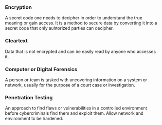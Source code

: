 
### Encryption

A secret code one needs to decipher in order to understand the true meaning or gain access.
It is a method to secure data by converting it into a secret code that only auhtorized parties can decipher.

### Cleartext

Data that is not encrypted and can be easily read by anyone who accesses it.

### Computer or Digital Forensics

A person or team is tasked with uncovering information on a system or network, usually for the purpose of a court case or investigation.

### Penetration Testing

An approach to find flaws or vulnerabilities in a controlled environment before cybercriminals find them and exploit them.
Allow network and environment to be hardened.